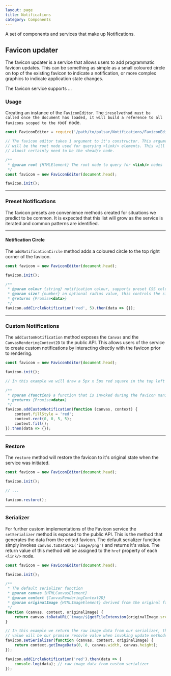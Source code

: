 ```yaml
---
layout: page
title: Notifications
category: Components
---
```


A set of components and services that make up Notifications.

## Favicon updater 

The favicon updater is a service that allows users to add programmatic favicon updates. This can be something as simple as a small coloured circle on top of the existing favicon to indicate a notification, or more complex graphics to indicate application state changes.

The favicon service supports ...

### Usage

Creating an instance of the `FaviconEditor`. The `iresolvethod must be called once the document has loaded, it will build a reference to all favicons scoped to the `root` node.

```javascript
const FaviconEditor = require('/path/to/pulsar/Notifications/FaviconEditor');

// The favicon editor takes 1 argument to it's constructor. This argument
// will be the root node used for querying <link/> elements. This will
// almost certainly need to be the <head/> node. 

/**
 * @param root {HTMLElement} The root node to query for <link/> nodes  
 */
const favicon = new FaviconEditor(document.head);

favicon.init();
```

---

### Preset Notifications

The favicon presets are convenience methods created for situations we predict to be common. It is expected that this list will grow as the service is iterated and common patterns are identified.

---

#### Notification Circle

The `addNotificationCircle` method adds a coloured circle to the top right corner of the favicon.

```javascript
const favicon = new FaviconEditor(document.head);

favicon.init();

/**
 * @param colour {string} notification colour, supports preset CSS colours as well as stringified hex values
 * @param size? {number} an optional radius value, this controls the size of the notification in pixels
 * @returns {Promise<data>}
 */
favicon.addCircleNotification('red', 5).then(data => {});
```

---

### Custom Notifications

The `addCustomNotification` method exposes the `Canvas` and the `CanvasRenderingContext2D` to the public API. This allows users of the service to create custom notifications by interacting directly with the favicon prior to rendering.

```javascript
const favicon = new FaviconEditor(document.head);

favicon.init();

// In this example we will draw a 5px x 5px red square in the top left of the favicon

/**
 * @param {function} a function that is invoked during the favicon manipulation method 
 * @returns {Promise<data>}
 */
favicon.addCustomNotification(function (canvas, context) {
    context.fillStyle = 'red';
    context.rect(0, 0, 5, 5);
    context.fill();
}).then(data => {});
```

---

### Restore

The `restore` method will restore the favicon to it's original state when the service was initiated.

```javascript
const favicon = new FaviconEditor(document.head);

favicon.init();

// ...

favicon.restore();
```

---

### Serializer

For further custom implementations of the Favicon service the `setSerializer` method is exposed to the public API. This is the method that generates the data from the edited favicon. The default serializer function simply invokes `canvas.toDataURL('image/png')` and returns it's value. The return value of this method will be assigned to the `href` property of each `<link/>` node.

```javascript
const favicon = new FaviconEditor(document.head);

favicon.init();

/**
 * The default serializer function
 * @param canvas {HTMLCanvasElement}
 * @param context {CanvasRenderingContext2D}
 * @param originalImage {HTMLImageElement} derived from the original favicon <link/> node
 */
function (canvas, context, originalImage) {
    return canvas.toDataURL(`image/${getFileExtension(originalImage.src)}`);
}

// In this example we return the raw image data from our serializer, this return
// value will be our promise resovle value when invoking update methods
favicon.setSerializer(function (canvas, context, originalImage) {
    return context.getImageData(0, 0, canvas.width, canvas.height);
});

favicon.addCircleNotification('red').then(data => {
    console.log(data); // raw image data from custom serializer
});

```



